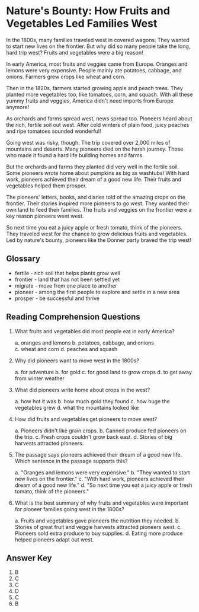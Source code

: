 # Nature's Bounty: How Fruits and Vegetables Led Families West

In the 1800s, many families traveled west in covered wagons. They wanted to start new lives on the frontier. But why did so many people take the long, hard trip west? Fruits and vegetables were a big reason!

In early America, most fruits and veggies came from Europe. Oranges and lemons were very expensive. People mainly ate potatoes, cabbage, and onions. Farmers grew crops like wheat and corn.

Then in the 1820s, farmers started growing apple and peach trees. They planted more vegetables too, like tomatoes, corn, and squash. With all these yummy fruits and veggies, America didn't need imports from Europe anymore!

As orchards and farms spread west, news spread too. Pioneers heard about the rich, fertile soil out west. After cold winters of plain food, juicy peaches and ripe tomatoes sounded wonderful!

Going west was risky, though. The trip covered over 2,000 miles of mountains and deserts. Many pioneers died on the harsh journey. Those who made it found a hard life building homes and farms.

But the orchards and farms they planted did very well in the fertile soil. Some pioneers wrote home about pumpkins as big as washtubs! With hard work, pioneers achieved their dream of a good new life. Their fruits and vegetables helped them prosper.

The pioneers' letters, books, and diaries told of the amazing crops on the frontier. Their stories inspired more pioneers to go west. They wanted their own land to feed their families. The fruits and veggies on the frontier were a key reason pioneers went west.

So next time you eat a juicy apple or fresh tomato, think of the pioneers. They traveled west for the chance to grow delicious fruits and vegetables. Led by nature's bounty, pioneers like the Donner party braved the trip west!

## Glossary

- fertile - rich soil that helps plants grow well
- frontier - land that has not been settled yet
- migrate - move from one place to another
- pioneer - among the first people to explore and settle in a new area
- prosper - be successful and thrive

## Reading Comprehension Questions

1. What fruits and vegetables did most people eat in early America?

   a. oranges and lemons
   b. potatoes, cabbage, and onions  
   c. wheat and corn
   d. peaches and squash

2. Why did pioneers want to move west in the 1800s?  

   a. for adventure
   b. for gold
   c. for good land to grow crops
   d. to get away from winter weather

3. What did pioneers write home about crops in the west?

   a. how hot it was
   b. how much gold they found
   c. how huge the vegetables grew
   d. what the mountains looked like

4. How did fruits and vegetables get pioneers to move west?

   a. Pioneers didn't like grain crops.
   b. Canned produce fed pioneers on the trip.
   c. Fresh crops couldn't grow back east.
   d. Stories of big harvests attracted pioneers.

5. The passage says pioneers achieved their dream of a good new life. Which sentence in the passage supports this?

   a. "Oranges and lemons were very expensive."
   b. "They wanted to start new lives on the frontier."
   c. "With hard work, pioneers achieved their dream of a good new life."
   d. "So next time you eat a juicy apple or fresh tomato, think of the pioneers."

6. What is the best summary of why fruits and vegetables were important for pioneer families going west in the 1800s?

   a. Fruits and vegetables gave pioneers the nutrition they needed.
   b. Stories of great fruit and veggie harvests attracted pioneers west.
   c. Pioneers sold extra produce to buy supplies.
   d. Eating more produce helped pioneers adapt out west.  

## Answer Key

1. B
2. C
3. C  
4. D
5. C
6. B
